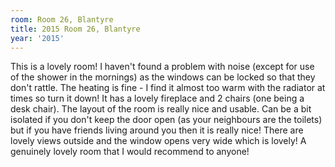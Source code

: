 ```yaml
---
room: Room 26, Blantyre
title: 2015 Room 26, Blantyre
year: '2015'
---
```


This is a lovely room! I haven't found a problem with noise (except for use of the shower in the mornings) as the windows can be locked so that they don't rattle. The heating is fine - I find it almost too warm with the radiator at times so turn it down! It has a lovely fireplace and 2 chairs (one being a desk chair). The layout of the room is really nice and usable. Can be a bit isolated if you don't keep the door open (as your neighbours are the toilets) but if you have friends living around you then it is really nice! There are lovely views outside and the window opens very wide which is lovely! A genuinely lovely room that I would recommend to anyone!